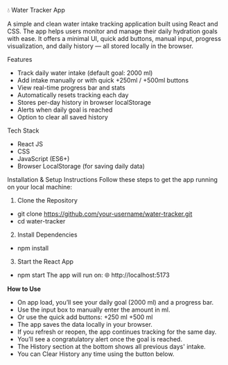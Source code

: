 💧 Water Tracker App

A simple and clean water intake tracking application built using React and CSS. The app helps users monitor and manage their daily hydration goals with ease. It offers a minimal UI, quick add buttons, manual input, progress visualization, and daily history — all stored locally in the browser.


Features
- Track daily water intake (default goal: 2000 ml)
- Add intake manually or with quick +250ml / +500ml buttons
- View real-time progress bar and stats
- Automatically resets tracking each day
- Stores per-day history in browser localStorage
- Alerts when daily goal is reached
- Option to clear all saved history


Tech Stack
- React JS
- CSS
- JavaScript (ES6+)
- Browser LocalStorage (for saving daily data)


Installation & Setup Instructions
Follow these steps to get the app running on your local machine:

1. Clone the Repository
- git clone https://github.com/your-username/water-tracker.git
- cd water-tracker

2. Install Dependencies
- npm install

3. Start the React App
- npm start
The app will run on:
🌐 http://localhost:5173


**How to Use**
- On app load, you’ll see your daily goal (2000 ml) and a progress bar.
- Use the input box to manually enter the amount in ml.
- Or use the quick add buttons:
+250 ml
+500 ml
- The app saves the data locally in your browser.
- If you refresh or reopen, the app continues tracking for the same day.
- You’ll see a congratulatory alert once the goal is reached.
- The History section at the bottom shows all previous days' intake.
- You can Clear History any time using the button below.
